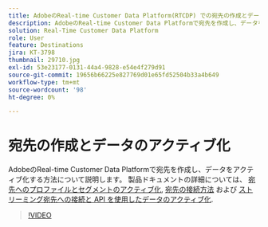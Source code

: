 ```yaml
---
title: AdobeのReal-time Customer Data Platform(RTCDP) での宛先の作成とデータのアクティブ化
description: AdobeのReal-time Customer Data Platformで宛先を作成し、データをアクティブ化する方法を説明します。
solution: Real-Time Customer Data Platform
role: User
feature: Destinations
jira: KT-3798
thumbnail: 29710.jpg
exl-id: 53e23177-0131-44a4-9828-e54e4f279d91
source-git-commit: 19656b66225e827769d01e65fd52504b33a4b649
workflow-type: tm+mt
source-wordcount: '98'
ht-degree: 0%

---
```


# 宛先の作成とデータのアクティブ化

AdobeのReal-time Customer Data Platformで宛先を作成し、データをアクティブ化する方法について説明します。 製品ドキュメントの詳細については、 [宛先へのプロファイルとセグメントのアクティブ化](https://experienceleague.adobe.com/docs/experience-platform/rtcdp/destinations/dest-tutorials/activate-destinations.html), [宛先の接続方法](https://experienceleague.adobe.com/docs/experience-platform/rtcdp/destinations/dest-tutorials/connect-destination.html) および [ストリーミング宛先への接続と API を使用したデータのアクティブ化](https://experienceleague.adobe.com/docs/experience-platform/rtcdp/destinations/api-tutorials/streaming-destinations-api-tutorial.html).

>[!VIDEO](https://video.tv.adobe.com/v/29710?quality=12&learn=on)

